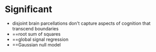 # Significant
- disjoint brain parcellations don't capture aspects of cognition that transcend boundaries
- ==root sum of squares
- ==global signal regression
- ==Gaussian null model